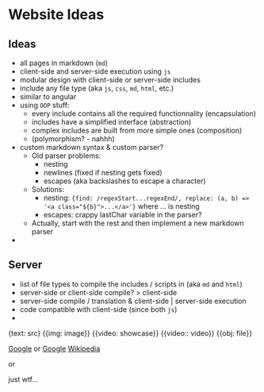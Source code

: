 Website Ideas
=============

Ideas
-----
* all pages in markdown (`md`)
* client-side and server-side execution using `js`
* modular design with client-side or server-side includes
* include any file type (aka `js`, `css`, `md`, `html`, etc.)
* similar to angular
* using `OOP` stuff:
	* every include contains all the required functionnality (encapsulation)
	* includes have a simplified interface (abstraction)
	* complex includes are built from more simple ones (composition)
	* (polymorphism? - nahhh)
* custom markdown syntax & custom parser?
	* Old parser problems:
		* nesting
		* newlines (fixed if nesting gets fixed)
		* escapes (aka backslashes to escape a character)
	* Solutions: 
		* nesting:
			`{find: /regexStart...regexEnd/, replace: (a, b) => '<a class="${b}">...</a>'}`
				where ... is nesting
		* escapes:
			crappy lastChar variable in the parser? 
	* Actually, start with the rest and then implement a new markdown parser
* 




Server
------
* list of file types to compile the includes / scripts in (aka `md` and `html`)
* server-side or client-side compile? > client-side
* server-side compile / translation & client-side | server-side execution
* code compatible with client-side (since both `js`)
* 











{text: src}
{{img: image}}
{{video: showcase}}
{{video:: video}}
{{obj: file}}


[Google](link "hover")
or
[Google](link (hover2))
[Wikipedia]

[Wikipedia]: link (hover)
or

[Wikipedia]: link "hover"

just wtf...



















